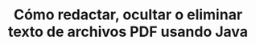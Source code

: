 ---
############################# Static ############################
layout: "auto-gen-gist"
draft: false
path: "es/redaction/java/text/pdf/"
otherformats: DOCM XLSX CSV PPT POTM DOTX PPTX XLSM PPSM RTF PDF PPTM 

############################# Head ############################
head_title: "Redactar PDF Text a través de Exact Phrase/Regular Expression en Java"
head_description: "GroupDocs.Redactions Java API permite a los desarrolladores redactar texto de PDF DOC DOCX RTF XLSX CSV PPT PPTX e imágenes a través de frases exactas o expresiones regulares en Java"

############################# Header ############################
title: "Cómo redactar, ocultar o eliminar texto de archivos PDF usando Java"
description: "GroupDocs.Redactions Java API permite redactar, ocultar o eliminar texto confidencial de documentos de procesamiento de texto, hojas de trabajo, presentaciones, PDF e imágenes."

######################### Download Button #######################
button:
    enable: true

############################# About ############################
about:
    enable: true
    title: "¿Qué es la redacción de texto?"
    content: |
        La redacción de texto es el proceso de eliminar el texto o la información confidencial o no deseada de los documentos digitales y dejar intacto el resto del documento o párrafo que lo contiene. La redacción ayuda a los usuarios, así como a la organización, a proteger su información confidencial ocultándola o eliminándola de forma permanente. Con GroupDocs.Redaction, los usuarios de la API de Java ahora pueden redactar, ocultar o eliminar texto confidencial de documentos de procesamiento de texto, hojas de trabajo, presentaciones, PDF y archivos de imágenes rasterizadas. La API proporciona una amplia gama de opciones y métodos para la redacción de información privada en los documentos. Admite la búsqueda y la redacción mediante coincidencias exactas o expresiones regulares, utiliza redacciones textuales (códigos de exención) o gráficas (rectángulos de colores) y muchas más. Entonces, ¿por qué no probarlo y automatizar el proceso de redacción de documentos descargando la API y explorando sus funciones básicas y avanzadas? 

############################# content ############################
steps:
    enable: true
    block:
    - title_left: "Redactar PDF Frase exacta en Java"
      content_left: |
        GroupDocs.Redaction permite redactar fácilmente datos de naturaleza confidencial o privada de sus documentos. El caso de redacción más popular es eliminar un texto de un documento.

        El siguiente código se puede usar para aplicar redacción textual a una parte particular de un documento a través de una frase exacta. Permite a los usuarios reemplazar la frase personal exacta "Michal Clark" con personal (o cualquier código de exención).

      title_right: "Eliminar datos confidenciales de PDF"
      content_right: |
        * Cree una instancia de la clase [Redactor](https://apireference.groupdocs.com/redaction/java/com.groupdocs.redaction/Redactor) y cargue el archivo PDF
         * Llame al método Redactor.apply con una nueva instancia de la clase ExactPhraseRedaction
         * Llame al método redactor.save con objeto de [ExactPhraseRedaction](https://apireference.groupdocs.com/redaction/java/com.groupdocs.redaction.redactions/ExactPhraseRedaction)
         * Llame al método redactor.save para guardar los cambios

      gisthash: "3202859fc19b5dfd14e8f073b70a18f8"
      gistfile: "redact_exact_phrase.java"
      
    - title_left: "Redacción de texto con distinción entre mayúsculas y minúsculas en PDF"
      content_left: |
        El siguiente ejemplo permite a los usuarios realizar una redacción de fase exacta que distingue entre mayúsculas y minúsculas para eliminar u ocultar un fragmento de texto particular dentro de un documento. De forma predeterminada, la búsqueda de la fase exacta no distingue entre mayúsculas y minúsculas. 
        
      title_right: "Realizar redacción sensible a mayúsculas y minúsculas a través de Java"
      content_right: |
        * Create an instance of [Redactor](https://apireference.groupdocs.com/redaction/java/com.groupdocs.redaction/Redactor) class & upload PDF file
        * Call Redactor.apply method with new instance of ExactPhraseRedaction class
        * Call redactor.save method with object of [ExactPhraseRedaction](https://apireference.groupdocs.com/redaction/java/com.groupdocs.redaction.redactions/ExactPhraseRedaction)
        * Call redactor.save method to save the changes 
        
      gisthash: "a43e3ce358f93df92373b5441bc579fb"
      gistfile: "case_sensitive_redaction.java"

    - title_left: "Redactar texto en PDF a través de Color Box"
      content_left: |
        En lugar de eliminar un texto redactado o colocar una cadena allí, también es posible colocar un cuadro de color sobre el texto redactado. En este caso, se eliminará el texto coincidente y se colocará un rectángulo de color sobre el texto redactado.
        
      title_right: "Use el cuadro de color para eliminar texto en Java"
      content_right: |
        * Cree una instancia de la clase [Redactor](https://apireference.groupdocs.com/redaction/java/com.groupdocs.redaction/Redactor) y cargue el archivo PDF
        * Llame al método Redactor.apply con una nueva instancia de la clase ExactPhraseRedaction
        * Llame al método redactor.save con objeto de [ExactPhraseRedaction](https://apireference.groupdocs.com/redaction/java/com.groupdocs.redaction.redactions/ExactPhraseRedaction)
        * Llame al método redactor.save para guardar los cambios
        
      gisthash: "6d83e791388b6834a372dc90f4b455f6"
      gistfile: "redact_text_using_color_box.java"

    - title_left: "Requisitos del sistema"
      content_left: |
        Las API de GroupDocs.Assembly Java son compatibles con todas las principales plataformas y sistemas operativos. Puede generar documentos en Microsoft Word, Excel, PowerPoint, Outlook, OpenOffice y más de 50 formatos. Para obtener una guía completa de requisitos del sistema, visite [requisitos del sistema](https://docs.groupdocs.com/assembly/java/system-requirements/) Antes de ejecutar el código a continuación, asegúrese de tener los siguientes requisitos previos instalados en su sistema:
         * Sistemas Operativos: Microsoft Windows, Linux, Mac OS
         * Compatibilidad con versiones de Java: J2SE 7.0 (1.7), J2SE 8.0 (1.8) o superior
         * Obtenga la última versión de las API Java de GroupDocs.Assembly de [Maven](https://mvnrepository.com/artifact/com.groupdocs/groupdocs-assembly/)
        
      title_right: "Por qué usar GroupDocs.Assembly"
      content_right: |
        * Cree documentos personalizados a partir de plantillas.
        * Adjunte dinámicamente archivos adjuntos de correo electrónico.
        * No se requiere software adicional para crear y automatizar documentos.
        * Genera un documento de salida basado en la fuente de datos.
        * Insertar dinámicamente el contenido del documento en el informe
        * Aplicar fórmula durante el montaje de la hoja de cálculo.
        * Proporciona soporte para múltiples formatos de datos
        * Soporte de operaciones de datos secuenciales.

demos:
    enable: true
        

more_formats:
    enable: true


back_to_top:
    enable: true
---